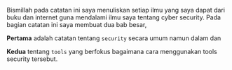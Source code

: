 Bismillah pada catatan ini saya menuliskan setiap ilmu yang saya dapat dari buku dan internet guna mendalami ilmu saya tentang cyber security. Pada bagian catatan ini saya membuat dua bab besar, 

**Pertama** adalah catatan tentang `security` secara umum namun dalam dan 

**Kedua** tentang `tools` yang berfokus bagaimana cara menggunakan tools security tersebut.